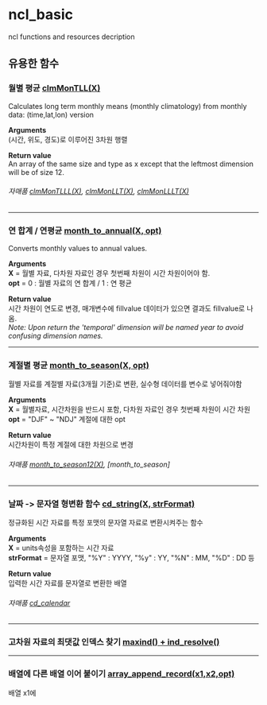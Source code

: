# ncl_basic
ncl functions and resources decription

## 유용한 함수
   
### 월별 평균 [clmMonTLL(X)](https://www.ncl.ucar.edu/Document/Functions/Contributed/clmMonTLL.shtml)   
Calculates long term monthly means (monthly climatology) from monthly data: (time,lat,lon) version    
   
__Arguments__   
(시간, 위도, 경도)로 이루어진 3차원 행렬   
   
__Return value__   
An array of the same size and type as x except that the leftmost dimension will be of size 12.   
    
###### 자매품 [clmMonTLLL(X)](https://www.ncl.ucar.edu/Document/Functions/Contributed/clmMonTLLL.shtml), [clmMonLLT(X)](https://www.ncl.ucar.edu/Document/Functions/Contributed/clmMonLLT.shtml), [clmMonLLLT(X)](https://www.ncl.ucar.edu/Document/Functions/Contributed/clmMonLLLT.shtml)
---------------------------------------------------------------------------------------------------------------------------------------------------------------------
### 연 합계 / 연평균 [month_to_annual(X, opt)](https://www.ncl.ucar.edu/Document/Functions/Contributed/month_to_annual.shtml)
Converts monthly values to annual values.   
   
__Arguments__   
__X__ = 월별 자료, 다차원 자료인 경우 첫번째 차원이 시간 차원이어야 함.   
__opt__ = 0 : 월별 자료의 연 합계 / 1 : 연 평균

__Return value__   
시간 차원이 연도로 변경, 매개변수에 fillvalue 데이터가 있으면 결과도 fillvalue로 나옴.   
*Note: Upon return the 'temporal' dimension will be named year to avoid confusing dimension names.*

--------------------------------------------------------------------------------------------------------------------------------------------------------------------
### 계절별 평균 [month_to_season(X, opt)](https://www.ncl.ucar.edu/Document/Functions/Contributed/month_to_season.shtml)
월별 자료를 계절별 자료(3개월 기준)로 변환, 실수형 데이터를 변수로 넣어줘야함

__Arguments__   
__X__ = 월별자료, 시간차원을 반드시 포함, 다차원 자료인 경우 첫번째 차원이 시간 차원   
__opt__ = "DJF" ~ "NDJ" 계절에 대한 opt   

__Return value__   
시간차원이 특정 계절에 대한 차원으로 변경

###### 자매품 [month_to_season12(X)](https://www.ncl.ucar.edu/Document/Functions/Contributed/month_to_season12.shtml), [month_to_season]
--------------------------------------------------------------------------------------------------------------------------------------------------------------------
### 날짜 -> 문자열 형변환 함수 [cd_string(X, strFormat)](https://www.ncl.ucar.edu/Document/Functions/User_contributed/cd_string.shtml)
정규화된 시간 자료를 특정 포맷의 문자열 자료로 변환시켜주는 함수

__Arguments__   
__X__ = units속성을 포함하는 시간 자료   
__strFormat__ = 문자열 포맷, "%Y" : YYYY, "%y" : YY, "%N" : MM, "%D" : DD 등

__Return value__   
입력한 시간 자료를 문자열로 변환한 배열

###### 자매품 [cd_calendar](https://www.ncl.ucar.edu/Document/Functions/Built-in/cd_calendar.shtml)
--------------------------------------------------------------------------------------------------------------------------------------------------------------------
### 고차원 자료의 최댓값 인덱스 찾기 [maxind() + ind_resolve()](https://www.ncl.ucar.edu/Document/Functions/Built-in/maxind.shtml)
--------------------------------------------------------------------------------------------------------------------------------------------------------------------
### 배열에 다른 배열 이어 붙이기 [array_append_record(x1,x2,opt)](https://www.ncl.ucar.edu/Document/Functions/Contributed/array_append_record.shtml)
배열 x1에 
